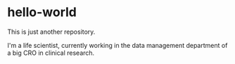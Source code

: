 hello-world
===========

This is just another repository.

I'm a life scientist, currently working in the data management department of a big CRO in clinical research.
